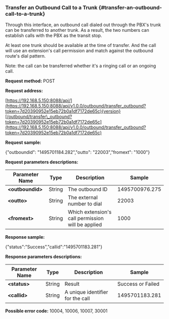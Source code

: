 ### Transfer an Outbound Call to a Trunk {#transfer-an-outbound-call-to-a-trunk}

Through this interface, an outbound call dialed out through the PBX's trunk can be transferred to another trunk. As a result, the two numbers can establish calls with the PBX as the transit stop.

At least one trunk should be available at the time of transfer. And the call will use an extension's call permission and match against the outbound route's dial pattern.

Note: the call can be transferred whether it's a ringing call or an ongoing call.

**Request method:** POST

**Request address:**

[https://192.168.5.150:8088/api/](https://192.168.5.150:8088/api/v1.0.0/outbound/transfer_outbound?token=7d20390952e15eb72b0a1df7172de65c){version}[/outbound/transfer\_outbound?token=7d20390952e15eb72b0a1df7172de65c](https://192.168.5.150:8088/api/v1.0.0/outbound/transfer_outbound?token=7d20390952e15eb72b0a1df7172de65c)

**Request sample:**

{"outboundid": "1495701184.282","outto": "22003","fromext": "1000"}

**Request parameters descriptions:**

| **Parameter Name** | **Type** | **Description** | **Sample** |
| --- | --- | --- | --- |
| **&lt;outboundid&gt;** | String | The outbound ID | 1495700976.275 |
| **&lt;outto&gt;** | String | The external number to dial | 22003 |
| **&lt;fromext&gt;** | String | Which extension's call permission will be applied | 1000 |

**Response sample:**

{"status":"Success","callid":"1495701183.281"}

**Response parameters descriptions:**

| **Parameter Name** | **Type** | **Description** | **Sample** |
| --- | --- | --- | --- |
| **&lt;status&gt;** | String | Result | Success or Failed |
| **&lt;callid&gt;** | String | A unique identifier for the call | 1495701183.281 |

**Possible error code:** 10004, 10006, 10007, 30001

